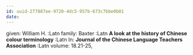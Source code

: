 ```yaml
---
id: uuid-277887ee-9720-4dc5-957b-673c7bbe0b01
date: 
---
```


given: William H. :Latn
family: Baxter :Latn
**A look at the history of Chinese colour terminology** :Latn
In: 
**Journal of the Chinese Language Teachers Association** :Latn
volume: 18.21-25, 